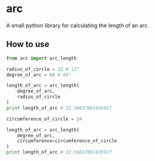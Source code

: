# arc

A small python library for calculating the length of an arc.

## How to use

```python
from arc import arc_length

radius_of_circle = 12 # 12"
degree_of_arc = 60 # 60°

length_of_arc = arc_length(
    degree_of_arc,
    radius_of_circle
)
print length_of_arc # 12.56637061435917

circumference_of_circle = 24

length_of_arc = arc_length(
    degree_of_arc,
    circumference=circumference_of_circle
)
print length_of_arc # 12.56637061435917
```
